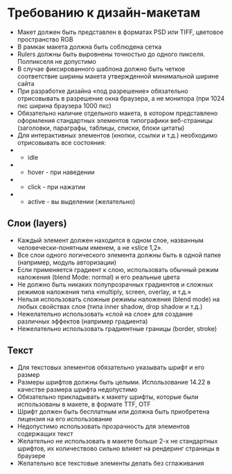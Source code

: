 Требованию к дизайн-макетам
===========================

* Макет должен быть представлен в форматах PSD или TIFF, цветовое пространство RGB
* В рамкак макета должна быть соблюдена сетка
* Rulers должны быть выровнены точностью до одного пикселя. Полпикселя не допустимо
* В случае фиксированного шаблона должно быть четкое соответствие ширины макета утвержденной минимальной ширине сайта
* При разработке дизайна «под разрешение» обязательно отрисовывать в разрешение окна браузера, а не монитора (при 1024 пкс ширина браузера 1000 пкс)
* Обязательно наличие отдельного макета, в котором представлено оформления стандартных элементов типографики веб-страницы (заголовки, параграфы, таблицы, списки, блоки цитаты)
* Для интерактивных элементов (кнопки, ссылки и т.д.) необходимо отрисовывать все состояния:
* * idle
* * hover - при наведении
* * click - при нажатии
* * active - вы выделении (желательно)

Слои (layers)
-------------
* Каждый элемент должен находится в одном слое, названным человечески-понятным именем, а не «slice 1,2».
* Все слои одного логического элемента должны быть в одной папке (например, модуль авторизации)
* Если применяется градиент к слою, использовать обычный режим наложения (blend Mode: normal) и его реальные цвета
* Не должно быть никаких полупрозрачных градиентов и сложных режимов наложения типа «multiply, screen, overlay, и т.д.»
* Нельзя использовать сложные режимы наложения (blend mode) на любых свойствах слоя (типа inner shadow, drop shadow и т.д.)
* Нежелательно использовать «слой на слое» для создание различных эффектов (например градиента)
* Нежелательно использовать градиентные границы (border, stroke)

Текст
-----
* Для текстовых элементов обязательно указывать шрифт и его размер
* Размеры шрифтов должны быть целыми. Использование 14.22 в качестве размера шрифта недопустимо
* Обязательно прикладывать к макету шрифты, которые были использованы в макете, в формате TTF, OTF
* Шрифт должен быть бесплатным или должна быть приобретена лицензия на его использование 
* Недопустимо использовать прозрачность для элементов содержащих текст
* Желательно не использовать в макете больше 2-х не стандартных шрифтов, их количествово сильно влияет на рендеринг страницы в браузере
* Желательно все текстовые элементы делать без сглаживания
